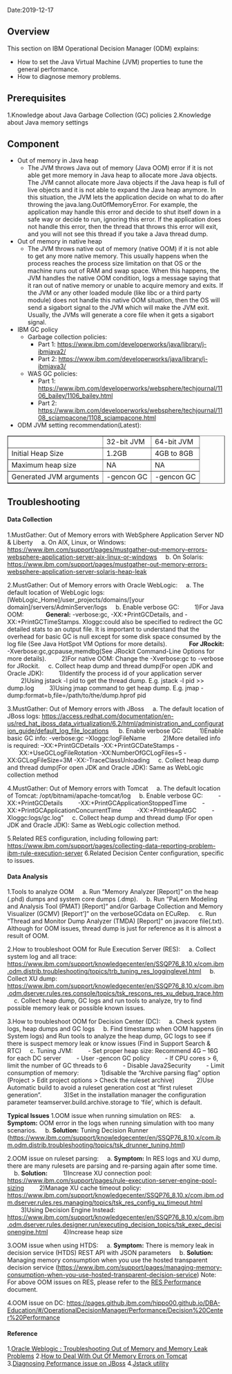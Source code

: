 Date:2019-12-17

## Overview

This section on IBM Operational Decision Manager (ODM) explains:
* How to set the Java Virtual Machine (JVM) properties to tune the general performance.
* How to diagnose memory problems.

## Prerequisites

1.Knowledge about Java Garbage Collection (GC) policies
2.Knowledge about Java memory settings

## Component

* Out of memory in Java heap
  - The JVM throws Java out of memory (Java OOM) error if it is not able get more memory in Java heap to allocate more Java objects. The JVM cannot allocate more Java objects if the Java heap is full of live objects and it is not able to expand the Java heap anymore.
In this situation, the JVM lets the application decide on what to do after throwing the java.lang.OutOfMemoryError. For example, the application may handle this error and decide to shut itself down in a safe way or decide to run, ignoring this error. If the application does not handle this error, then the thread that throws this error will exit, and you will not see this thread if you take a Java thread dump.
* Out of memory in native heap 
  - The JVM throws native out of memory (native OOM) if it is not able to get any more native memory. This usually happens when the process reaches the process size limitation on that OS or the machine runs out of RAM and swap space.
When this happens, the JVM handles the native OOM condition, logs a message saying that it ran out of native memory or unable to acquire memory and exits. If the JVM or any other loaded module (like libc or a third party module) does not handle this native OOM situation, then the OS will send a sigabort signal to the JVM which will make the JVM exit. Usually, the JVMs will generate a core file when it gets a sigabort signal.
* IBM GC policy
  - Garbage collection policies:
    - Part 1: https://www.ibm.com/developerworks/java/library/j-ibmjava2/
    - Part 2: https://www.ibm.com/developerworks/java/library/j-ibmjava3/
  - WAS GC policies:
    - Part 1: https://www.ibm.com/developerworks/websphere/techjournal/1106_bailey/1106_bailey.html
    - Part 2: https://www.ibm.com/developerworks/websphere/techjournal/1108_sciampacone/1108_sciampacone.html
* ODM JVM setting recommendation(Latest):

<table border="1px solid #ccc" cellspacing="0" cellpadding="0" width="400">
  <tr style="background-color:white">
    <td></td>
    <td>32-bit JVM</td>
    <td>64-bit JVM</td>
  </tr>
  <tr style="background-color:white">
    <td style="background-color:white">Initial Heap Size</td>
    <td>1.2GB</td>
    <td>4GB to 8GB</td>
  </tr>
  <tr style="background-color:white">
    <td style="background-color:white">Maximum heap size </td>
    <td>NA</td>
    <td>NA</td>
  </tr>
  <tr style="background-color:white">
    <td style="background-color:white">Generated JVM arguments</td>
    <td>-gencon GC</td>
    <td>-gencon GC</td>
  </tr>
</table>

## Troubleshooting

#### Data Collection

1.MustGather: Out of Memory errors with WebSphere Application Server ND & Liberty
&nbsp;&nbsp;&nbsp;&nbsp;a. On AIX, Linux, or Windows: https://www.ibm.com/support/pages/mustgather-out-memory-errors-websphere-application-server-aix-linux-or-windows
&nbsp;&nbsp;&nbsp;&nbsp;b. On Solaris: https://www.ibm.com/support/pages/mustgather-out-memory-errors-websphere-application-server-solaris-heap-leak

2.MustGather: Out of Memory errors with Oracle WebLogic:
&nbsp;&nbsp;&nbsp;&nbsp;a. The default location of WebLogic logs: [WebLogic_Home]/user_projects/domains/[your domain]/servers/AdminServer/logs
&nbsp;&nbsp;&nbsp;&nbsp;b. Enable verbose GC: 
&nbsp;&nbsp;&nbsp;&nbsp;&nbsp;&nbsp;&nbsp;&nbsp;1)For Java OOM:
&nbsp;&nbsp;&nbsp;&nbsp;&nbsp;&nbsp;&nbsp;&nbsp;&nbsp;&nbsp;&nbsp;&nbsp;**General:** -verbose:gc, -XX:+PrintGCDetails, and -XX:+PrintGCTimeStamps. Xloggc:could also be specified to redirect the GC detailed stats to an output file. It is important to understand that the overhead for basic GC is null except for some disk space consumed by the log file (See Java HotSpot VM Options for more details).
&nbsp;&nbsp;&nbsp;&nbsp;&nbsp;&nbsp;&nbsp;&nbsp;&nbsp;&nbsp;&nbsp;&nbsp;**For JRockit:** -Xverbose:gc,gcpause,memdbg(See JRockit Command-Line Options for more details).
&nbsp;&nbsp;&nbsp;&nbsp;&nbsp;&nbsp;&nbsp;&nbsp;2)For native OOM: Change the -Xverbose:gc to -verbose for JRockit.
&nbsp;&nbsp;&nbsp;&nbsp;c. Collect heap dump and thread dump(For open JDK and Oracle JDK):
&nbsp;&nbsp;&nbsp;&nbsp;&nbsp;&nbsp;&nbsp;&nbsp;1)Identify the process id of your application server
&nbsp;&nbsp;&nbsp;&nbsp;&nbsp;&nbsp;&nbsp;&nbsp;2)Using jstack -l pid to get the thread dump. E.g. jstack -l pid >> dump.log
&nbsp;&nbsp;&nbsp;&nbsp;&nbsp;&nbsp;&nbsp;&nbsp;3)Using jmap command to get heap dump. E.g. jmap -dump:format=b,file=/path/to/the/dump.hprof pid

3.MustGather: Out of Memory errors with JBoss
&nbsp;&nbsp;&nbsp;&nbsp;a. The default location of JBoss logs: https://access.redhat.com/documentation/en-us/red_hat_jboss_data_virtualization/6.2/html/administration_and_configuration_guide/default_log_file_locations
&nbsp;&nbsp;&nbsp;&nbsp;&nbsp;b. Enable verbose GC: 
&nbsp;&nbsp;&nbsp;&nbsp;&nbsp;&nbsp;&nbsp;&nbsp;&nbsp;1)Enable basic GC info: -verbose:gc –Xloggc:logFileName
&nbsp;&nbsp;&nbsp;&nbsp;&nbsp;&nbsp;&nbsp;&nbsp;&nbsp;2)More detailed info is required:  –XX:+PrintGCDetails -XX:+PrintGCDateStamps -&nbsp;&nbsp;&nbsp;&nbsp;&nbsp;&nbsp;&nbsp;XX:+UseGCLogFileRotation -XX:NumberOfGCLogFiles=5 -XX:GCLogFileSize=3M -XX:-TraceClassUnloading
&nbsp;&nbsp;&nbsp;&nbsp;c. Collect heap dump and thread dump(For open JDK and Oracle JDK): Same as WebLogic collection method

4.MustGather: Out of Memory errors with Tomcat
&nbsp;&nbsp;&nbsp;&nbsp;a. The default location of Tomcat: /opt/bitnami/apache-tomcat/log
&nbsp;&nbsp;&nbsp;&nbsp;b. Enable verbose GC:
&nbsp;&nbsp;&nbsp;&nbsp;&nbsp;&nbsp;&nbsp;&nbsp;-XX:+PrintGCDetails 
&nbsp;&nbsp;&nbsp;&nbsp;&nbsp;&nbsp;&nbsp;&nbsp;-XX:+PrintGCApplicationStoppedTime 
&nbsp;&nbsp;&nbsp;&nbsp;&nbsp;&nbsp;&nbsp;&nbsp;-XX:+PrintGCApplicationConcurrentTime 
&nbsp;&nbsp;&nbsp;&nbsp;&nbsp;&nbsp;&nbsp;&nbsp;-XX:+PrintHeapAtGC 
&nbsp;&nbsp;&nbsp;&nbsp;&nbsp;&nbsp;&nbsp;&nbsp;-Xloggc:logs/gc.log"
&nbsp;&nbsp;&nbsp;&nbsp;c. Collect heap dump and thread dump (For open JDK and Oracle JDK): Same as WebLogic collection method.

5.Related RES configuration, including following part: https://www.ibm.com/support/pages/collecting-data-reporting-problem-ibm-rule-execution-server
6.Related Decision Center configuration, specific to issues.

#### Data Analysis

1.Tools to analyze OOM
&nbsp;&nbsp;&nbsp;&nbsp;a. Run “Memory Analyzer [Report]” on the heap (.phd) dumps and system core dumps (.dmp).
&nbsp;&nbsp;&nbsp;&nbsp;b. Run “PaLern Modeling and Analysis Tool (PMAT) [Report]” and/or Garbage Collection and Memory Visualizer (GCMV) [Report’\]” on the verboseGCdata on ECuRep.
&nbsp;&nbsp;&nbsp;&nbsp;c. Run “Thread and Monitor Dump Analyzer (TMDA) [Report]” on javacore file(.txt). Although for OOM issues, thread dump is just for reference as it is almost a result of OOM.

2.How to troubleshoot OOM for Rule Execution Server (RES): 
&nbsp;&nbsp;&nbsp;&nbsp;a. Collect system log and all trace: https://www.ibm.com/support/knowledgecenter/en/SSQP76_8.10.x/com.ibm.odm.distrib.troubleshooting/topics/trb_tuning_res_logginglevel.html
&nbsp;&nbsp;&nbsp;&nbsp;b. Collect XU dump: https://www.ibm.com/support/knowledgecenter/en/SSQP76_8.10.x/com.ibm.odm.dserver.rules.res.console/topics/tsk_rescons_res_xu_debug_trace.htm
&nbsp;&nbsp;&nbsp;&nbsp;c. Collect heap dump, GC logs and run tools to analyze, try to find possible memory leak or possible known issues.

3.How to troubleshoot OOM for Decision Center (DC):
&nbsp;&nbsp;&nbsp;&nbsp;a. Check system logs, heap dumps and GC logs
&nbsp;&nbsp;&nbsp;&nbsp;b. Find timestamp when OOM happens (in System logs) and Run tools to analyze the heap dump, GC logs to see if there is suspect memory leak or know issues (Find in Support Search & RTC)
&nbsp;&nbsp;&nbsp;&nbsp;c. Tuning JVM:
&nbsp;&nbsp;&nbsp;&nbsp;&nbsp;&nbsp;&nbsp;&nbsp;-	Set proper heap size: Recommend 4G – 16G for each DC server
&nbsp;&nbsp;&nbsp;&nbsp;&nbsp;&nbsp;&nbsp;&nbsp;-	User -gencon GC policy
&nbsp;&nbsp;&nbsp;&nbsp;&nbsp;&nbsp;&nbsp;&nbsp;-	If CPU cores > 6, limit the number of GC threads to 6
&nbsp;&nbsp;&nbsp;&nbsp;&nbsp;&nbsp;&nbsp;&nbsp;-	Disable Java2Security 
&nbsp;&nbsp;&nbsp;&nbsp;&nbsp;&nbsp;&nbsp;&nbsp;-	Limit consumption of memory: 
&nbsp;&nbsp;&nbsp;&nbsp;&nbsp;&nbsp;&nbsp;&nbsp;&nbsp;&nbsp;&nbsp;&nbsp;1)disable the “Archive parsing flag” option (Project > Edit project options > Check the ruleset archive)
&nbsp;&nbsp;&nbsp;&nbsp;&nbsp;&nbsp;&nbsp;&nbsp;&nbsp;&nbsp;&nbsp;&nbsp;2)Use Automatic build to avoid a ruleset generation cost at “first ruleset generation”.
&nbsp;&nbsp;&nbsp;&nbsp;&nbsp;&nbsp;&nbsp;&nbsp;&nbsp;&nbsp;&nbsp;&nbsp;3)Set in the installation manager the configuration parameter teamserver.build.archive.storage to ‘file’, which is default.

**Typical Issues**
1.OOM issue when running simulation on RES:
&nbsp;&nbsp;&nbsp;&nbsp;a. **Symptom:** OOM error in the logs when running simulation with too many scenarios.
&nbsp;&nbsp;&nbsp;&nbsp;b. **Solution:** Tuning Decision Runner (https://www.ibm.com/support/knowledgecenter/en/SSQP76_8.10.x/com.ibm.odm.distrib.troubleshooting/topics/tsk_drunner_tuning.html)

2.OOM issue on ruleset parsing:
&nbsp;&nbsp;&nbsp;&nbsp;a. **Symptom:** In RES logs and XU dump, there are many rulesets are parsing and re-parsing again after some time.
&nbsp;&nbsp;&nbsp;&nbsp;b. **Solution:** 
&nbsp;&nbsp;&nbsp;&nbsp;&nbsp;&nbsp;&nbsp;&nbsp;1)Increase XU connection pool: https://www.ibm.com/support/pages/rule-execution-server-engine-pool-sizing
&nbsp;&nbsp;&nbsp;&nbsp;&nbsp;&nbsp;&nbsp;&nbsp;2)Manage XU cache timeout policy: https://www.ibm.com/support/knowledgecenter/SSQP76_8.10.x/com.ibm.odm.dserver.rules.res.managing/topics/tsk_res_config_xu_timeout.html
&nbsp;&nbsp;&nbsp;&nbsp;&nbsp;&nbsp;&nbsp;&nbsp;3)Using Decision Engine Instead: https://www.ibm.com/support/knowledgecenter/en/SSQP76_8.10.x/com.ibm.odm.dserver.rules.designer.run/executing_decision_topics/tsk_exec_decisionengine.html
&nbsp;&nbsp;&nbsp;&nbsp;&nbsp;&nbsp;&nbsp;&nbsp;4)Increase heap size

3.OOM issue when using HTDS:
&nbsp;&nbsp;&nbsp;&nbsp;a. **Symptom:** There is memory leak in decision service (HTDS) REST API with JSON parameters
&nbsp;&nbsp;&nbsp;&nbsp;b. **Solution:** Managing memory consumption when you use the hosted transparent decision service (https://www.ibm.com/support/pages/managing-memory-consumption-when-you-use-hosted-transparent-decision-service)
Note: For above OOM issues on RES, please refer to the [RES Performance](https://pages.github.ibm.com/hippo00.github.io/DBA-Education/#/OperationalDecisionManager/Performance/RES%20Performance) document. 

4.OOM issue on DC:  https://pages.github.ibm.com/hippo00.github.io/DBA-Education/#/OperationalDecisionManager/Performance/Decision%20Center%20Performance

#### Reference

1.[Oracle Weblogic : Troubleshooting Out of Memory and Memory Leak Problems](https://middlewaretimes.blogspot.com/2014/03/oracle-weblogic-troubleshooting-out-of.html)
2.[How to Deal With Out Of Memory Errors on Tomcat](https://cwiki.apache.org/confluence/display/tomcat/OutOfMemory)
3.[Diagnosing Peformance issue on JBoss](https://access.redhat.com/documentation/en-us/red_hat_jboss_enterprise_application_platform/7.1/html/performance_tuning_guide/diagnosing_performance_issues)
4.[Jstack utility](https://docs.oracle.com/javase/8/docs/technotes/guides/troubleshoot/tooldescr016.html)

